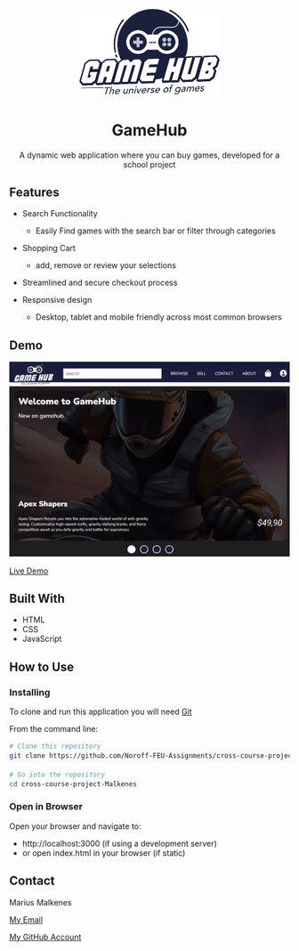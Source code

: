<p align="center">
    <img src="images/GameHub_Logo.png" width="50%">
</p>
<h1 align="center">GameHub</h1>
<p align="center">A dynamic web application where you can buy games, developed for a school project</p>

## Features
* Search Functionality
    - Easily Find games with the search bar or filter through categories 

* Shopping Cart
    - add, remove or review your selections 

* Streamlined and secure checkout process 

* Responsive design
    - Desktop, tablet and mobile friendly across most common browsers

## Demo
![image](/images/Gamehub-preview.gif)

[Live Demo](https://reliable-quokka-652365.netlify.app/)

## Built With
- HTML
- CSS
- JavaScript

## How to Use

### Installing

To clone and run this application you will need [Git](https://git-scm.com/)

From the command line:
```bash
# Clone this repository
git clone https://github.com/Noroff-FEU-Assignments/cross-course-project-Malkenes.git

# Go into the repository
cd cross-course-project-Malkenes
```
### Open in Browser

Open your browser and navigate to:
- http://localhost:3000 (if using a development server)
- or open index.html in your browser (if static)

## Contact
Marius Malkenes

[My Email](marmal52030@stud.noroff.no)

[My GitHub Account](https://github.com/Malkenes)